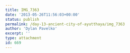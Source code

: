```yaml
---
title: IMG_7363
date: '2013-05-26T11:56:03+00:00'
status: publish
permalink: /day-13-ancient-city-of-ayutthaya/img_7363
author: 'Dylan Pavelko'
excerpt: ''
type: attachment
id: 669
---
```

<!DOCTYPE html PUBLIC "-//W3C//DTD HTML 4.0 Transitional//EN" "http://www.w3.org/TR/REC-html40/loose.dtd">
<?xml encoding="UTF-8">
